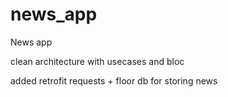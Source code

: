 # news_app

News app

clean architecture with usecases and bloc

added retrofit requests + floor db for storing news

